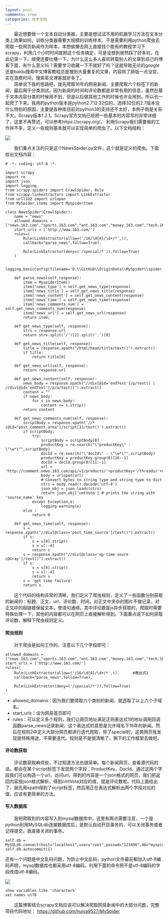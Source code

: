 ```yaml
---
layout: post
comments: true
categories: 技术文档
---
```


&emsp;&emsp;最近想要做一个文本自动分类器，主要是想试试不用的机器学习方法在文本分类上效果如何。训练分类器需要大规模的训练样本，于是需要利用python爬虫去爬取一些网页新闻作为样本，本想偷懒去网上直接找个能有的教程学习下scrapy，利用几个小时时间就把这个任务搞定，可是没想到居然踩了好多坑，在此记录一下。顺便还要吐槽一下，为什么这么多人喜欢转载别人的文章到自己的博客下面，有什么意义吗？需要学习收藏一下不就好了吗？这就导致无论的google还是baidu搜索中文博客教程总是搜到大量重复的文章，内容除了排版一点没变，实在浪费时间，搜索英文博客就好多了。   
&emsp;&emsp;简单说下我的思路吧，就先爬取16年的网易新闻，主要爬取六个标签下的新闻，最后用于分类测试。因为新闻的时间和评论数都是非常有用的信息，虽然在基于文本内容分类的时候用不到，但是以后做其他工作的时候也许会用到，所以也一起爬了下来。我用的python版本是python2.7.12 32位的，选择32位的2.7版本没什么特别的原因，主要是各种库目前对python3的支持还不太好，本例子倒是关系不大。Scrapy版本1.2.1。Scrapy官方文档已经把一些基本的内容写的非常详细了，这里不再赘述，可以参考https://scrapy.org/。 利用Scrapy我们需要做的工作并不多，定义一些规则基本就可以实现简单的爬虫了。以下文档结构：

![](http://ww4.sinaimg.cn/large/75e7ad61jw1fa8w0bkrjhj205807v74i.jpg)

&emsp;&emsp;我们重点关注的只是这个NewsSpider.py文件，这个就是定义的爬虫。下面给出文档内容：

```
# -*- coding: utf-8 -*-

import scrapy
import re
import json
import logging
from scrapy.spiders import CrawlSpider, Rule
from scrapy.linkextractors import LinkExtractor
from urllib2 import urlopen
from MySpider.items import MyspiderItem

class NewsSpider(CrawlSpider):
    name = "news"
    allowed_domains = ["news.163.com","sports.163.com","ent.163.com","money.163.com","tech.163.com","digi.163.com"]
    start_urls = ['http://www.163.com/']
    rules=(
        Rule(LinkExtractor(allow=('/16/\d{4}/\d+/*',)),
        callback="parse_news",follow=True),

        Rule(LinkExtractor(deny=('/special/*')),follow=True)
    )

    logging.basicConfig(filename='D:\\GitHub\\OriginData\\MySpider\\spider_log.txt',level=logging.DEBUG)

    def parse_news(self,response):
        item = MyspiderItem()
        item['news_type'] = self.get_news_type(response)
        item['news_title'] = self.get_news_title(response)
        item['news_content'] = self.get_news_content(response)
        item['news_time'] = self.get_news_time(response)
        item['news_comments_num'] = self.get_news_comments_num(response)
        item['news_url'] = self.get_news_url(response)
        return item;

    def get_news_type(self, response):
        strs = response.url
        return strs.split('/')[2].split('.')[0]

    def get_news_title(self, response):
        title = response.xpath("/html/head/title/text()").extract()
        if title:
            return title[0]

    def get_news_url(self, response):
        return response.url

    def get_news_content(self, response):
        news_body = response.xpath("//div[@id='endText']/p/text() | //div[@id='endText']/p/a/text()").extract()
        content = ""
        if news_body:
            for s in news_body:
                content += s.strip()
        return content

    def get_news_comments_num(self, response):
        scriptBody = response.xpath('//*[@id="post_comment_area"]/script[3]/text()').extract()
        if scriptBody:
            try:
                scriptBody = scriptBody[0]
                productKey = re.search("\"productKey\" : \"\w*\"",scriptBody)
                docId = re.search("\"docId\" : \"\w*\"",scriptBody)
                productKey = productKey.group(0)[16:-1]
                docId = docId.group(0)[11:-1]
                url = 'http://comment.news.163.com/api/v1/products/'+productKey+'/threads/'+docId
                body = urlopen(url)
                # Convert bytes to string type and string type to dict
                strs = body.read().decode('utf-8')
                json_obj = json.loads(strs)
                return json_obj['cmtVote'] # prints the string with 'source_name' key
            except Exception,e:
                logging.warning(e)
        else :
            return 0

    def get_news_time(self, response):
        s = response.xpath("//div[@class='post_time_source']/text()").extract()
        if s:
            s = s[0].strip()
            s = s[:-4]
            return s
        s = response.xpath("//div[@class='ep-time-soure cDGray']/text()").extract()
        if s:
            s = s[0].strip()
            s = s[:-4]
            return s
        s = 'get time failure'
        return s

```

&emsp;&emsp;这个代码的结构非常的清晰，我们定义了爬虫规则，定义了一些函数分别获取的新闻的：标题、正文、url、评论数、时间。对正文中夹杂的图片不做记录，对正文中的超链接保留文本，使语句通顺。其中评论数是js异步获取的，爬取时需要特殊处理一下，其他的内容都可以在网页上直接解析得到。下面重点说下如何获取评论数，解释下爬虫规则定义。

#### 爬虫规则
&emsp;&emsp;对于爬虫是如何工作的，注意以下几个字段即可：

```
allowed_domains = ["news.163.com","sports.163.com","ent.163.com","money.163.com","tech.163.com","digi.163.com"]
start_urls = ['http://www.163.com/']
rules=(
    Rule(LinkExtractor(allow=('/16/\d{4}/\d+/*',)),      #表达式1
    callback="parse_news",follow=True),

    Rule(LinkExtractor(deny=('/special/*')),follow=True)
)
```

* allowed_domains：因为我们要爬取六个类别的新闻，就选取了以上六个子域名。
* start_urls：设为网易首页即可
* rules：可以定义多个规则，我们让网页地址满足正则表达式1的地址调用回调函数parse_news记录新闻，这个表达式的意思是允许域名下16年的新闻。然后在规则2中定义大部分网页都进行迭代爬取，除了special的，这类网页我发现是特殊用途，不需要迭代。规则是不是很清晰了，剩下的工作框架去做吧。

#### 评论数获取
&emsp;&emsp;评论数获取麻烦些，不过知道方法也很简单。每个新闻网页，查看源代码的话，都会在某个script标签下发现两个字段：ProductKey，DocId。通过这两个字段我们可以构造一个url，访问url，得到的内容是一个json格式的网页，我们把返回内容按json格式解析，得到cmtVote对应的值，就是评论数啦。代码上面给出了，我先用xpath得到了script标签，然后用正在表达式解析出两个字段对应的值，应该有更简单的方法。

#### 写入数据库
&emsp;&emsp;我把爬取到的内容写入到mysql数据库中，这里有两点需要注意，一个是python利用MySQLdb连接数据库后，是默认自动开启事务的，可以关闭事务或者记得提交。我直接关闭的事务。

```
self.db = MySQLdb.connect(host="localhost",user="root",passwd="123456",db="myspider",charset='utf8')
self.db.autocommit(1)
```

还有一个问题是中文乱码问题，为防止中文乱码，python文件最前都加入utf-8编码声明，mysql数据库也都采用utf-8编码。利用下面的命令把不是utf-8编码的字段改成utf-8编码。

![](http://ww2.sinaimg.cn/large/75e7ad61jw1fa8vzmy2n4j20et043q3t.jpg)

```
show variables like 'character%'
set names utf8
```

&emsp;&emsp;这篇博客结合scrapy文档应该可以解决爬取网易新闻中的大部分问题，完整项目代码地址：
https://github.com/huiya9527/MySpider

